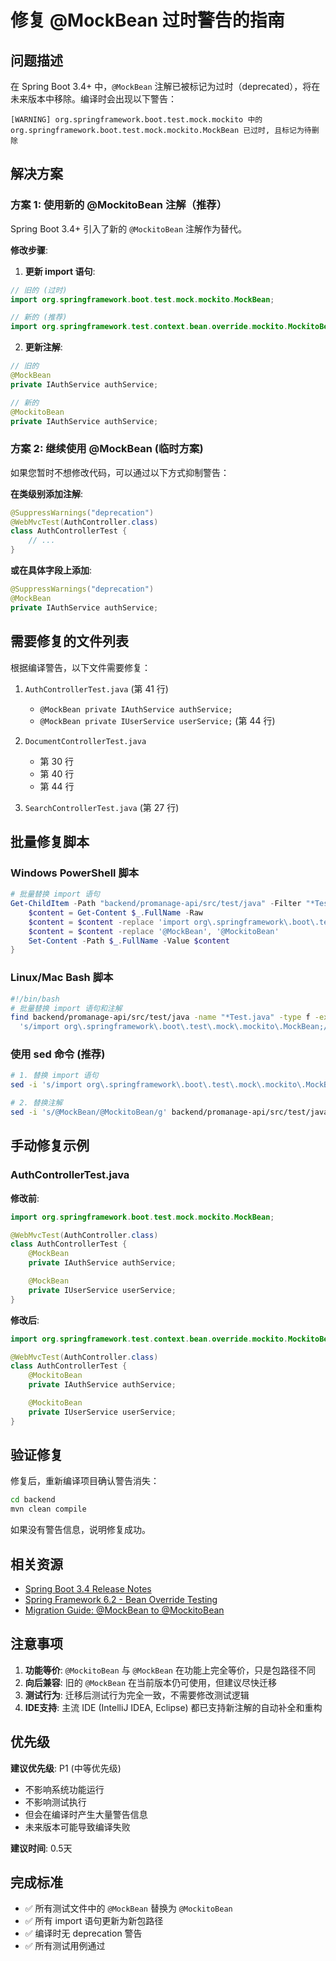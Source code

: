 # 修复 @MockBean 过时警告的指南

## 问题描述

在 Spring Boot 3.4+ 中，`@MockBean` 注解已被标记为过时（deprecated），将在未来版本中移除。编译时会出现以下警告：

```
[WARNING] org.springframework.boot.test.mock.mockito 中的 org.springframework.boot.test.mock.mockito.MockBean 已过时, 且标记为待删除
```

## 解决方案

### 方案 1: 使用新的 @MockitoBean 注解（推荐）

Spring Boot 3.4+ 引入了新的 `@MockitoBean` 注解作为替代。

**修改步骤**:

1. **更新 import 语句**:
```java
// 旧的 (过时)
import org.springframework.boot.test.mock.mockito.MockBean;

// 新的 (推荐)
import org.springframework.test.context.bean.override.mockito.MockitoBean;
```

2. **更新注解**:
```java
// 旧的
@MockBean
private IAuthService authService;

// 新的
@MockitoBean
private IAuthService authService;
```

### 方案 2: 继续使用 @MockBean (临时方案)

如果您暂时不想修改代码，可以通过以下方式抑制警告：

**在类级别添加注解**:
```java
@SuppressWarnings("deprecation")
@WebMvcTest(AuthController.class)
class AuthControllerTest {
    // ...
}
```

**或在具体字段上添加**:
```java
@SuppressWarnings("deprecation")
@MockBean
private IAuthService authService;
```

## 需要修复的文件列表

根据编译警告，以下文件需要修复：

1. `AuthControllerTest.java` (第 41 行)
   - `@MockBean private IAuthService authService;`
   - `@MockBean private IUserService userService;` (第 44 行)

2. `DocumentControllerTest.java`
   - 第 30 行
   - 第 40 行
   - 第 44 行

3. `SearchControllerTest.java` (第 27 行)

## 批量修复脚本

### Windows PowerShell 脚本

```powershell
# 批量替换 import 语句
Get-ChildItem -Path "backend/promanage-api/src/test/java" -Filter "*Test.java" -Recurse | ForEach-Object {
    $content = Get-Content $_.FullName -Raw
    $content = $content -replace 'import org\.springframework\.boot\.test\.mock\.mockito\.MockBean;', 'import org.springframework.test.context.bean.override.mockito.MockitoBean;'
    $content = $content -replace '@MockBean', '@MockitoBean'
    Set-Content -Path $_.FullName -Value $content
}
```

### Linux/Mac Bash 脚本

```bash
#!/bin/bash
# 批量替换 import 语句和注解
find backend/promanage-api/src/test/java -name "*Test.java" -type f -exec sed -i \
  's/import org\.springframework\.boot\.test\.mock\.mockito\.MockBean;/import org.springframework.test.context.bean.override.mockito.MockitoBean;/g; s/@MockBean/@MockitoBean/g' {} \;
```

### 使用 sed 命令 (推荐)

```bash
# 1. 替换 import 语句
sed -i 's/import org\.springframework\.boot\.test\.mock\.mockito\.MockBean;/import org.springframework.test.context.bean.override.mockito.MockitoBean;/g' backend/promanage-api/src/test/java/com/promanage/api/controller/*Test.java

# 2. 替换注解
sed -i 's/@MockBean/@MockitoBean/g' backend/promanage-api/src/test/java/com/promanage/api/controller/*Test.java
```

## 手动修复示例

### AuthControllerTest.java

**修改前**:
```java
import org.springframework.boot.test.mock.mockito.MockBean;

@WebMvcTest(AuthController.class)
class AuthControllerTest {
    @MockBean
    private IAuthService authService;

    @MockBean
    private IUserService userService;
}
```

**修改后**:
```java
import org.springframework.test.context.bean.override.mockito.MockitoBean;

@WebMvcTest(AuthController.class)
class AuthControllerTest {
    @MockitoBean
    private IAuthService authService;

    @MockitoBean
    private IUserService userService;
}
```

## 验证修复

修复后，重新编译项目确认警告消失：

```bash
cd backend
mvn clean compile
```

如果没有警告信息，说明修复成功。

## 相关资源

- [Spring Boot 3.4 Release Notes](https://github.com/spring-projects/spring-boot/wiki/Spring-Boot-3.4-Release-Notes)
- [Spring Framework 6.2 - Bean Override Testing](https://docs.spring.io/spring-framework/reference/testing/testcontext-framework/bean-overriding.html)
- [Migration Guide: @MockBean to @MockitoBean](https://github.com/spring-projects/spring-boot/wiki/Spring-Boot-3.4-Release-Notes#deprecation-of-mockbean-and-spybean)

## 注意事项

1. **功能等价**: `@MockitoBean` 与 `@MockBean` 在功能上完全等价，只是包路径不同
2. **向后兼容**: 旧的 `@MockBean` 在当前版本仍可使用，但建议尽快迁移
3. **测试行为**: 迁移后测试行为完全一致，不需要修改测试逻辑
4. **IDE支持**: 主流 IDE (IntelliJ IDEA, Eclipse) 都已支持新注解的自动补全和重构

## 优先级

**建议优先级**: P1 (中等优先级)

- 不影响系统功能运行
- 不影响测试执行
- 但会在编译时产生大量警告信息
- 未来版本可能导致编译失败

**建议时间**: 0.5天

## 完成标准

- ✅ 所有测试文件中的 `@MockBean` 替换为 `@MockitoBean`
- ✅ 所有 import 语句更新为新包路径
- ✅ 编译时无 deprecation 警告
- ✅ 所有测试用例通过
